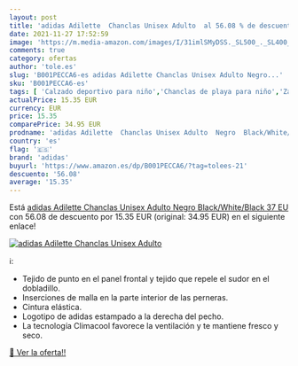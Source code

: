 ```yaml
---
layout: post
title: 'adidas Adilette  Chanclas Unisex Adulto  al 56.08 % de descuento'
date: 2021-11-27 17:52:59
image: 'https://m.media-amazon.com/images/I/31imlSMyDSS._SL500_._SL400_.jpg'
comments: true
category: ofertas
author: 'tole.es'
slug: 'B001PECCA6-es adidas Adilette Chanclas Unisex Adulto Negro...'
sku: 'B001PECCA6-es'
tags: [ 'Calzado deportivo para niño','Chanclas de playa para niño','Zapatillas y calzado deportivo para Niño','Zapatos','Zapatos - Niños','Zapatos y complementos','adidas','chanclas', ]
actualPrice: 15.35 EUR
currency: EUR
price: 15.35
comparePrice: 34.95 EUR
prodname: 'adidas Adilette  Chanclas Unisex Adulto  Negro  Black/White/Black   37 EU'
country: 'es'
flag: '🇪🇸'
brand: 'adidas'
buyurl: 'https://www.amazon.es/dp/B001PECCA6/?tag=tolees-21'
descuento: '56.08'
average: '15.35'
---
```


Está [adidas Adilette  Chanclas Unisex Adulto  Negro  Black/White/Black   37 EU](https://www.amazon.es/dp/B001PECCA6/?tag=tolees-21) con 56.08 de descuento por 15.35 EUR (original: 34.95 EUR) en el siguiente enlace!

[![adidas Adilette  Chanclas Unisex Adulto ](https://m.media-amazon.com/images/I/31imlSMyDSS._SL500_._SL400_.jpg)](https://www.amazon.es/dp/B001PECCA6/?tag=tolees-21)

ℹ️:

- Tejido de punto en el panel frontal y tejido que repele el sudor en el dobladillo.
- Inserciones de malla en la parte interior de las perneras.
- Cintura elástica.
- Logotipo de adidas estampado a la derecha del pecho.
- La tecnología Climacool favorece la ventilación y te mantiene fresco y seco.

[🛒 Ver la oferta!!](https://www.amazon.es/dp/B001PECCA6/?tag=tolees-21)
